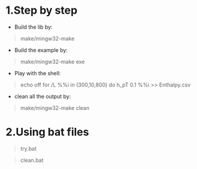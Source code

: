# 1.Step by step
+ Build the lib by:
> make/mingw32-make

+ Build the example by:
> make/mingw32-make exe

+ Play with the shell:
> echo off
> for /L %%i in (300,10,800) do h_pT 0.1 %%i >> Enthalpy.csv

+ clean all the output by:
> make/mingw32-make clean

# 2.Using bat files
> try.bat

> clean.bat